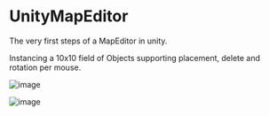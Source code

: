 # UnityMapEditor

The very first steps of a MapEditor in unity.

Instancing a 10x10 field of Objects supporting placement, delete and rotation per mouse.

![image](https://github.com/DarkExceptionSoftware/UnityMapEditor/assets/110319655/2fad731a-236a-440c-8299-4e0d2b51dc1b)

![image](https://github.com/DarkExceptionSoftware/UnityMapEditor/assets/110319655/6ba6442f-8e16-4dde-a801-7e4338a8afbb)
